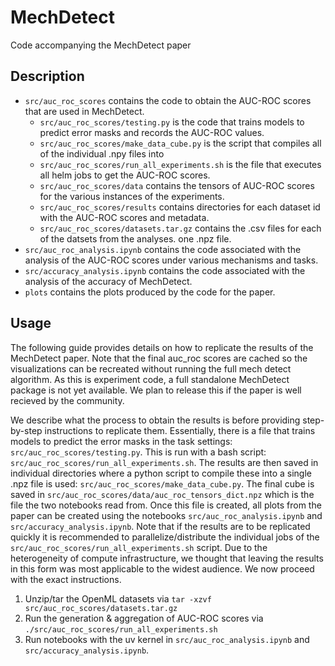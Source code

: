 # MechDetect
Code accompanying the MechDetect paper

## Description
- `src/auc_roc_scores` contains the code to obtain the AUC-ROC scores that are used in MechDetect.
    - `src/auc_roc_scores/testing.py` is the code that trains models to predict error masks and records the AUC-ROC values.
    - `src/auc_roc_scores/make_data_cube.py` is the script that compiles all of the individual .npy files into 
    - `src/auc_roc_scores/run_all_experiments.sh` is the file that executes all helm jobs to get the AUC-ROC scores.
    - `src/auc_roc_scores/data` contains the tensors of AUC-ROC scores for the various instances of the experiments.
    - `src/auc_roc_scores/results` contains directories for each dataset id with the AUC-ROC scores and metadata.
    - `src/auc_roc_scores/datasets.tar.gz` contains the .csv files for each of the datsets from the analyses.
one .npz file.
- `src/auc_roc_analysis.ipynb` contains the code associated with the analysis of the AUC-ROC scores under various mechanisms and tasks.
- `src/accuracy_analysis.ipynb` contains the code associated with the analysis of the accuracy of MechDetect.
- `plots` contains the plots produced by the code for the paper.


## Usage

The following guide provides details on how to replicate the results of the MechDetect paper. Note that the final auc_roc scores are cached so the visualizations can be recreated without running the full mech detect algorithm. As this is experiment code, a full standalone MechDetect package is not yet available. We plan to release this if the paper is well recieved by the community.

We describe what the process to obtain the results is before providing step-by-step instructions to replicate them. Essentially, there is a file that trains models to predict the error masks in the task settings: `src/auc_roc_scores/testing.py`. This is run with a bash script: `src/auc_roc_scores/run_all_experiments.sh`. The results are then saved in individual directories where a python script to compile these into a single .npz file is used: `src/auc_roc_scores/make_data_cube.py`. The final cube is saved in `src/auc_roc_scores/data/auc_roc_tensors_dict.npz` which is the file the two notebooks read from. Once this file is created, all plots from the paper can be created using the notebooks `src/auc_roc_analysis.ipynb` and `src/accuracy_analysis.ipynb`. Note that if the results are to be replicated quickly it is recommended to parallelize/distribute the individual jobs of the `src/auc_roc_scores/run_all_experiments.sh` script. Due to the heterogeneity of compute infrastructure, we thought that leaving the results in this form was most applicable to the widest audience. We now proceed with the exact instructions.

1. Unzip/tar the OpenML datasets via `tar -xzvf src/auc_roc_scores/datasets.tar.gz`
2. Run the generation & aggregation of AUC-ROC scores via `./src/auc_roc_scores/run_all_experiments.sh`
3. Run notebooks with the uv kernel in `src/auc_roc_analysis.ipynb` and `src/accuracy_analysis.ipynb`.

